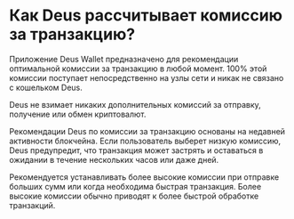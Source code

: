 # Как Deus рассчитывает комиссию за транзакцию?

Приложение Deus Wallet предназначено для рекомендации оптимальной комиссии за транзакцию в любой момент. 100% этой комиссии поступает непосредственно на узлы сети и никак не связано с кошельком Deus.

Deus не взимает никаких дополнительных комиссий за отправку, получение или обмен криптовалют.

Рекомендации Deus по комиссии за транзакцию основаны на недавней активности блокчейна. Если пользователь выберет низкую комиссию, Deus предупредит, что транзакция может застрять и оставаться в ожидании в течение нескольких часов или даже дней.

Рекомендуется устанавливать более высокие комиссии при отправке больших сумм или когда необходима быстрая транзакция. Более высокие комиссии обычно приводят к более быстрой обработке транзакций.